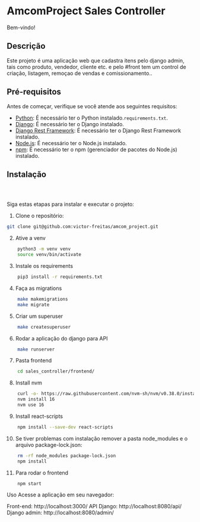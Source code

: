 # AmcomProject Sales Controller

Bem-vindo!

## Descrição

Este projeto é uma aplicação web que cadastra itens pelo django admin, tais como produto, vendedor, cliente etc. e pelo #front tem um control de criação, listagem, remoçao de vendas e comissionamento..

## Pré-requisitos

Antes de começar, verifique se você atende aos seguintes requisitos:

- [Python](https://www.python.org/downloads/): É necessário ter o Python instalado.`requirements.txt`.
- [Django](https://www.djangoproject.com/): É necessário ter o Django instalado.
- [Django Rest Framework](https://www.django-rest-framework.org/): É necessário ter o Django Rest Framework instalado.
- [Node.js](https://nodejs.org/): É necessário ter o Node.js instalado.
- [npm](https://www.npmjs.com/): É necessário ter o npm (gerenciador de pacotes do Node.js) instalado.

## Instalação

```bash
```    
```bash
```
    
```bash
```
    


    
Siga estas etapas para instalar e executar o projeto:

1. Clone o repositório:

```bash
git clone git@github.com:victor-freitas/amcom_project.git

```
2. Ative a venv
```bash
    python3 -m venv venv
    source venv/bin/activate
```
3. Instale os requirements
```bash
    pip3 install -r requirements.txt
```
4. Faça as migrations
```bash
    make makemigrations
    make migrate
```
5. Criar um superuser
```bash
    make createsuperuser
```
6. Rodar a aplicação do django para API
```bash
    make runserver
```
7. Pasta frontend
```bash
    cd sales_controller/frontend/
```
8. Install nvm
```bash
    curl -o- https://raw.githubusercontent.com/nvm-sh/nvm/v0.38.0/install.sh | bash
    nvm install 16
    nvm use 16
```
9. Install react-scripts
```bash
    npm install --save-dev react-scripts
```
10. Se tiver problemas com instalação remover a pasta node_modules e o arquivo package-lock.json:
```bash
    rm -rf node_modules package-lock.json
    npm install
```
11. Para rodar o frontend
```bash
    npm start
```
    

Uso
Acesse a aplicação em seu navegador:

Front-end: http://localhost:3000/
API Django: http://localhost:8080/api/
Django admin: http://localhost:8080/admin/